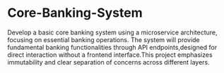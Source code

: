 # Core-Banking-System
Develop a basic core banking system using a microservice architecture, focusing on essential banking operations. The system will provide fundamental banking functionalities through API endpoints,designed for direct interaction without a frontend interface.This project emphasizes immutability and clear separation of concerns across different layers.
